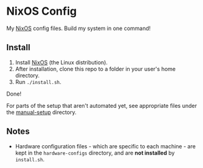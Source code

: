 # NixOS Config

My [NixOS](https://nixos.org/) config files. Build my system in one command!

## Install

1. Install [NixOS](https://nixos.org/download.html) (the Linux distribution).
2. After installation, clone this repo to a folder in your user's home directory.
3. Run `./install.sh`.

Done!

For parts of the setup that aren't automated yet, see appropriate files under the [manual-setup](manual-setup/) directory.

## Notes

* Hardware configuration files - which are specific to each machine - are kept in the `hardware-configs` directory,
  and are **not installed** by `install.sh`.